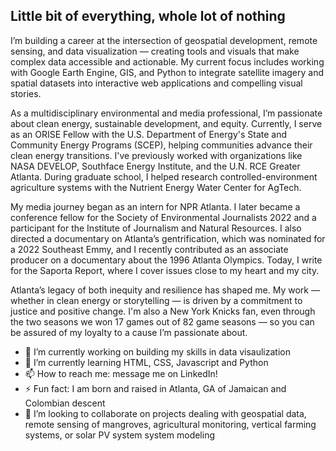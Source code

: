 ## Little bit of everything, whole lot of nothing

I’m building a career at the intersection of geospatial development, remote sensing, and data visualization — creating tools and visuals that make complex data accessible and actionable. My current focus includes working with Google Earth Engine, GIS, and Python to integrate satellite imagery and spatial datasets into interactive web applications and compelling visual stories.

As a multidisciplinary environmental and media professional, I’m passionate about clean energy, sustainable development, and equity. Currently, I serve as an ORISE Fellow with the U.S. Department of Energy's State and Community Energy Programs (SCEP), helping communities advance their clean energy transitions. I've previously worked with organizations like NASA DEVELOP, Southface Energy Institute, and the U.N. RCE Greater Atlanta. During graduate school, I helped research controlled-environment agriculture systems with the Nutrient Energy Water Center for AgTech.

My media journey began as an intern for NPR Atlanta. I later became a conference fellow for the Society of Environmental Journalists 2022 and a participant for the Institute of Journalism and Natural Resources. I also directed a documentary on Atlanta’s gentrification, which was nominated for a 2022 Southeast Emmy, and I recently contributed as an associate producer on a documentary about the 1996 Atlanta Olympics. Today, I write for the Saporta Report, where I cover issues close to my heart and my city.

Atlanta’s legacy of both inequity and resilience has shaped me. My work — whether in clean energy or storytelling — is driven by a commitment to justice and positive change. I'm also a New York Knicks fan, even through the two seasons we won 17 games out of 82 game seasons — so you can be assured of my loyalty to a cause I’m passionate about.

- 🔭 I’m currently working on building my skills in data visaulization
- 🌱 I’m currently learning HTML, CSS, Javascript and Python
- 📫 How to reach me: message me on LinkedIn!
- ⚡ Fun fact: I am born and raised in Atlanta, GA of Jamaican and Colombian descent
- 👯 I’m looking to collaborate on projects dealing with geospatial data, remote sensing of mangroves, agricultural monitoring, vertical farming systems, or solar PV system system modeling

<!--
**marklann77/marklann77** is a ✨ _special_ ✨ repository because its `README.md` (this file) appears on your GitHub profile.
